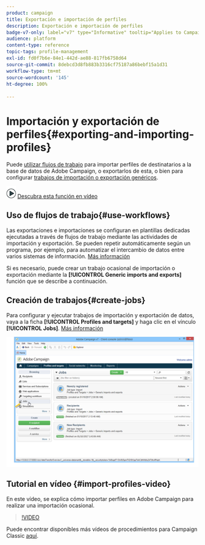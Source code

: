 ```yaml
---
product: campaign
title: Exportación e importación de perfiles
description: Exportación e importación de perfiles
badge-v7-only: label="v7" type="Informative" tooltip="Applies to Campaign Classic v7 only"
audience: platform
content-type: reference
topic-tags: profile-management
exl-id: fd0f7b6e-84e1-442d-ae88-817fb6758d64
source-git-commit: 8debcd3d8fb883b3316cf75187a86bebf15a1d31
workflow-type: tm+mt
source-wordcount: '145'
ht-degree: 100%

---
```


# Importación y exportación de perfiles{#exporting-and-importing-profiles}



Puede [utilizar flujos de trabajo](#use-workflows) para importar perfiles de destinatarios a la base de datos de Adobe Campaign, o exportarlos de esta, o bien para configurar [trabajos de importación o exportación genéricos](#create-jobs).

![](assets/do-not-localize/how-to-video.png) [Descubra esta función en vídeo](#import-profiles-video)

## Uso de flujos de trabajo{#use-workflows}

Las exportaciones e importaciones se configuran en plantillas dedicadas ejecutadas a través de flujos de trabajo mediante las actividades de importación y exportación. Se pueden repetir automáticamente según un programa, por ejemplo, para automatizar el intercambio de datos entre varios sistemas de información. [Más información](../../platform/using/import-export-workflows.md#best-practices-when-importing-data)

Si es necesario, puede crear un trabajo ocasional de importación o exportación mediante la **[!UICONTROL Generic imports and exports]** función que se describe a continuación.

## Creación de trabajos{#create-jobs}

Para configurar y ejecutar trabajos de importación y exportación de datos, vaya a la ficha **[!UICONTROL Profiles and targets]** y haga clic en el vínculo **[!UICONTROL Jobs]**. [Más información](../../platform/using/about-generic-imports-exports.md)

![](assets/s_ncs_user_interface_import_link.png)


## Tutorial en vídeo {#import-profiles-video}

En este vídeo, se explica cómo importar perfiles en Adobe Campaign para realizar una importación ocasional.

>[!VIDEO](https://video.tv.adobe.com/v/25608?quality=12)

Puede encontrar disponibles más vídeos de procedimientos para Campaign Classic [aquí](https://experienceleague.adobe.com/docs/campaign-classic-learn/tutorials/overview.html?lang=es).
